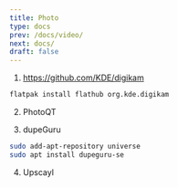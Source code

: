 ```yaml
---
title: Photo
type: docs
prev: /docs/video/
next: docs/
draft: false
---
```




1. https://github.com/KDE/digikam

```sh
flatpak install flathub org.kde.digikam
```

2. PhotoQT


3. dupeGuru

```sh
sudo add-apt-repository universe
sudo apt install dupeguru-se
```

4. Upscayl